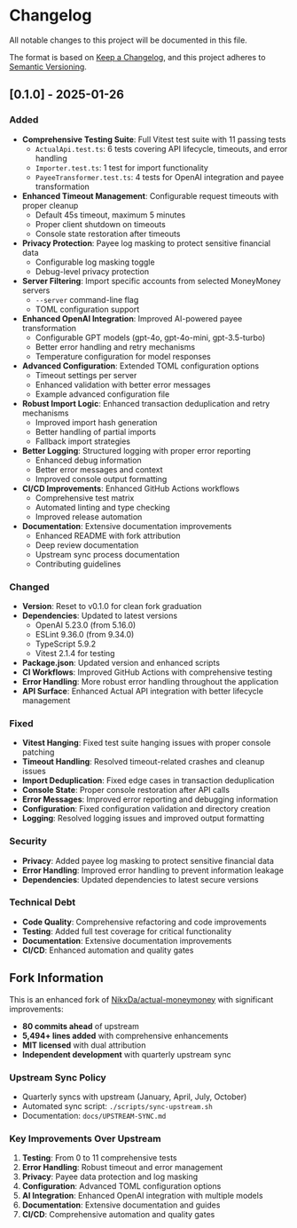# Changelog

All notable changes to this project will be documented in this file.

The format is based on [Keep a Changelog](https://keepachangelog.com/en/1.0.0/),
and this project adheres to [Semantic Versioning](https://semver.org/spec/v2.0.0.html).

## [0.1.0] - 2025-01-26

### Added
- **Comprehensive Testing Suite**: Full Vitest test suite with 11 passing tests
  - `ActualApi.test.ts`: 6 tests covering API lifecycle, timeouts, and error handling
  - `Importer.test.ts`: 1 test for import functionality
  - `PayeeTransformer.test.ts`: 4 tests for OpenAI integration and payee transformation
- **Enhanced Timeout Management**: Configurable request timeouts with proper cleanup
  - Default 45s timeout, maximum 5 minutes
  - Proper client shutdown on timeouts
  - Console state restoration after timeouts
- **Privacy Protection**: Payee log masking to protect sensitive financial data
  - Configurable log masking toggle
  - Debug-level privacy protection
- **Server Filtering**: Import specific accounts from selected MoneyMoney servers
  - `--server` command-line flag
  - TOML configuration support
- **Enhanced OpenAI Integration**: Improved AI-powered payee transformation
  - Configurable GPT models (gpt-4o, gpt-4o-mini, gpt-3.5-turbo)
  - Better error handling and retry mechanisms
  - Temperature configuration for model responses
- **Advanced Configuration**: Extended TOML configuration options
  - Timeout settings per server
  - Enhanced validation with better error messages
  - Example advanced configuration file
- **Robust Import Logic**: Enhanced transaction deduplication and retry mechanisms
  - Improved import hash generation
  - Better handling of partial imports
  - Fallback import strategies
- **Better Logging**: Structured logging with proper error reporting
  - Enhanced debug information
  - Better error messages and context
  - Improved console output formatting
- **CI/CD Improvements**: Enhanced GitHub Actions workflows
  - Comprehensive test matrix
  - Automated linting and type checking
  - Improved release automation
- **Documentation**: Extensive documentation improvements
  - Enhanced README with fork attribution
  - Deep review documentation
  - Upstream sync process documentation
  - Contributing guidelines

### Changed
- **Version**: Reset to v0.1.0 for clean fork graduation
- **Dependencies**: Updated to latest versions
  - OpenAI 5.23.0 (from 5.16.0)
  - ESLint 9.36.0 (from 9.34.0)
  - TypeScript 5.9.2
  - Vitest 2.1.4 for testing
- **Package.json**: Updated version and enhanced scripts
- **CI Workflows**: Improved GitHub Actions with comprehensive testing
- **Error Handling**: More robust error handling throughout the application
- **API Surface**: Enhanced Actual API integration with better lifecycle management

### Fixed
- **Vitest Hanging**: Fixed test suite hanging issues with proper console patching
- **Timeout Handling**: Resolved timeout-related crashes and cleanup issues
- **Import Deduplication**: Fixed edge cases in transaction deduplication
- **Console State**: Proper console restoration after API calls
- **Error Messages**: Improved error reporting and debugging information
- **Configuration**: Fixed configuration validation and directory creation
- **Logging**: Resolved logging issues and improved output formatting

### Security
- **Privacy**: Added payee log masking to protect sensitive financial data
- **Error Handling**: Improved error handling to prevent information leakage
- **Dependencies**: Updated dependencies to latest secure versions

### Technical Debt
- **Code Quality**: Comprehensive refactoring and code improvements
- **Testing**: Added full test coverage for critical functionality
- **Documentation**: Extensive documentation improvements
- **CI/CD**: Enhanced automation and quality gates

## Fork Information

This is an enhanced fork of [NikxDa/actual-moneymoney](https://github.com/NikxDa/actual-moneymoney) with significant improvements:

- **80 commits ahead** of upstream
- **5,494+ lines added** with comprehensive enhancements
- **MIT licensed** with dual attribution
- **Independent development** with quarterly upstream sync

### Upstream Sync Policy
- Quarterly syncs with upstream (January, April, July, October)
- Automated sync script: `./scripts/sync-upstream.sh`
- Documentation: `docs/UPSTREAM-SYNC.md`

### Key Improvements Over Upstream
1. **Testing**: From 0 to 11 comprehensive tests
2. **Error Handling**: Robust timeout and error management
3. **Privacy**: Payee data protection and log masking
4. **Configuration**: Advanced TOML configuration options
5. **AI Integration**: Enhanced OpenAI integration with multiple models
6. **Documentation**: Extensive documentation and guides
7. **CI/CD**: Comprehensive automation and quality gates

